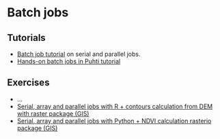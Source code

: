 # Batch jobs

## Tutorials
* [Batch job tutorial](batch_jobs_tutorial.md) on serial and parallel jobs.
* [Hands-on batch jobs in Puhti tutorial](https://docs.csc.fi/support/tutorials/cmdline-handson/)

## Exercises
* ...
* [Serial, array and parallel jobs with R + contours calculation from DEM with raster package (GIS) ](https://github.com/csc-training/geocomputing/tree/master/R/contours)
* [Serial, array and parallel jobs with Python + NDVI calculation rasterio package (GIS) ](https://github.com/csc-training/geocomputing/tree/master/python/puhti)
